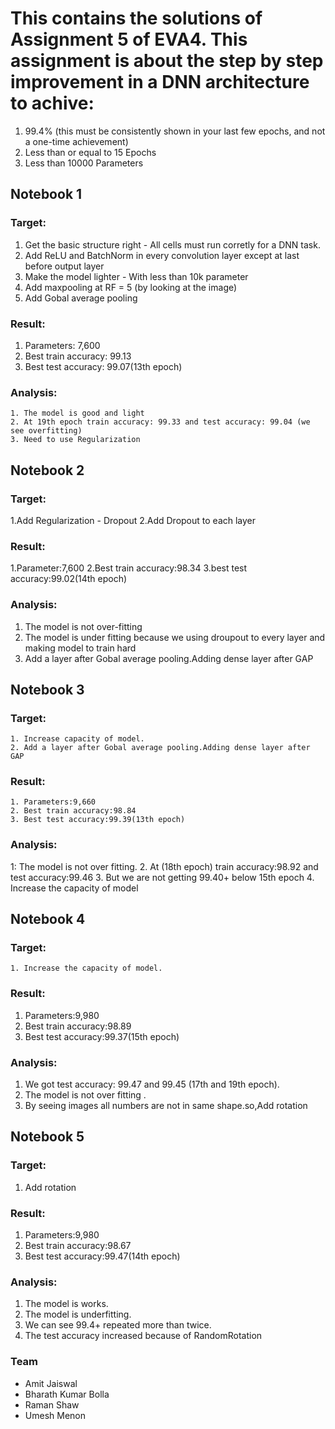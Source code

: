 # This contains the solutions of Assignment 5 of EVA4. This assignment is about the step by step improvement in a DNN architecture to achive:
1. 99.4% (this must be consistently shown in your last few epochs, and not a one-time achievement)
2. Less than or equal to 15 Epochs
3. Less than 10000 Parameters

## Notebook 1
### Target:
   1. Get the basic structure right - All cells must run corretly for a DNN task.
   2. Add ReLU and BatchNorm in every convolution layer except at last before output layer
   3. Make the model lighter - With less than 10k parameter
   4. Add maxpooling at RF = 5 (by looking at the image)
   5. Add Gobal average pooling

### Result:
   1. Parameters: 7,600
   2. Best train accuracy: 99.13
   3. Best test accuracy: 99.07(13th epoch)

### Analysis:
    1. The model is good and light
    2. At 19th epoch train accuracy: 99.33 and test accuracy: 99.04 (we see overfitting)
    3. Need to use Regularization

## Notebook 2
### Target:
  1.Add Regularization - Dropout
  2.Add Dropout to each layer

### Result:
   1.Parameter:7,600
   2.Best train accuracy:98.34
   3.best test accuracy:99.02(14th epoch)

### Analysis:
   1. The model is not over-fitting
   2. The model is under fitting because we using droupout to every layer and making model to train hard
   3. Add a layer after Gobal average pooling.Adding dense layer after GAP

## Notebook 3
### Target:
    1. Increase capacity of model.
    2. Add a layer after Gobal average pooling.Adding dense layer after GAP

### Result:
    1. Parameters:9,660
    2. Best train accuracy:98.84
    3. Best test accuracy:99.39(13th epoch)

### Analysis:
   1: The model is not over fitting.
   2. At (18th epoch) train accuracy:98.92 and test accuracy:99.46
   3. But we are not getting 99.40+ below 15th epoch
   4. Increase the capacity of model
## Notebook 4
### Target:
    1. Increase the capacity of model.

### Result:
   1. Parameters:9,980
   2. Best train accuracy:98.89
   3. Best test accuracy:99.37(15th epoch)

### Analysis:
   1. We got test accuracy: 99.47 and 99.45 (17th and 19th epoch).
   2. The model is not over fitting .
   3. By seeing images all numbers are not in same shape.so,Add rotation
## Notebook 5
### Target:
   1. Add rotation 

### Result:
  1. Parameters:9,980
  2. Best train accuracy:98.67
  3. Best test accuracy:99.47(14th epoch)

### Analysis:
   1. The model is works.
   2. The model is underfitting.
   3. We can see 99.4+ repeated more than twice.
   4. The test accuracy increased because of RandomRotation 
### Team
- Amit Jaiswal
- Bharath Kumar Bolla
- Raman Shaw
- Umesh Menon
